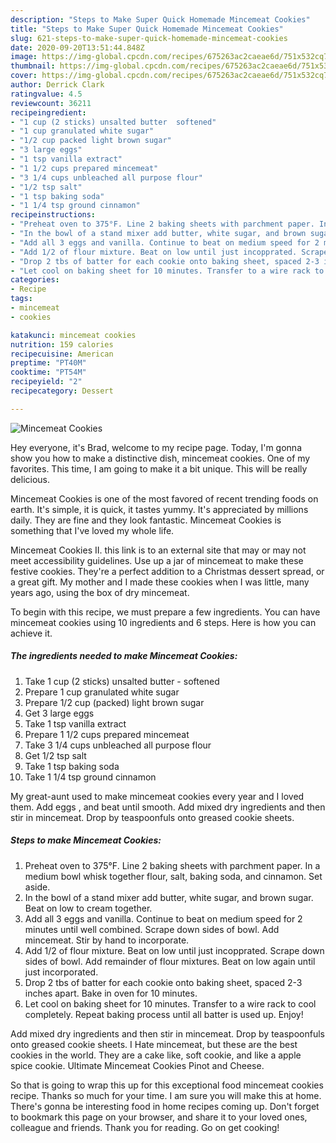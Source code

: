 ```yaml
---
description: "Steps to Make Super Quick Homemade Mincemeat Cookies"
title: "Steps to Make Super Quick Homemade Mincemeat Cookies"
slug: 621-steps-to-make-super-quick-homemade-mincemeat-cookies
date: 2020-09-20T13:51:44.848Z
image: https://img-global.cpcdn.com/recipes/675263ac2caeae6d/751x532cq70/mincemeat-cookies-recipe-main-photo.jpg
thumbnail: https://img-global.cpcdn.com/recipes/675263ac2caeae6d/751x532cq70/mincemeat-cookies-recipe-main-photo.jpg
cover: https://img-global.cpcdn.com/recipes/675263ac2caeae6d/751x532cq70/mincemeat-cookies-recipe-main-photo.jpg
author: Derrick Clark
ratingvalue: 4.5
reviewcount: 36211
recipeingredient:
- "1 cup (2 sticks) unsalted butter  softened"
- "1 cup granulated white sugar"
- "1/2 cup packed light brown sugar"
- "3 large eggs"
- "1 tsp vanilla extract"
- "1 1/2 cups prepared mincemeat"
- "3 1/4 cups unbleached all purpose flour"
- "1/2 tsp salt"
- "1 tsp baking soda"
- "1 1/4 tsp ground cinnamon"
recipeinstructions:
- "Preheat oven to 375°F. Line 2 baking sheets with parchment paper. In a medium bowl whisk together flour, salt, baking soda, and cinnamon. Set aside."
- "In the bowl of a stand mixer add butter, white sugar, and brown sugar. Beat on low to cream together."
- "Add all 3 eggs and vanilla. Continue to beat on medium speed for 2 minutes until well combined. Scrape down sides of bowl. Add mincemeat. Stir by hand to incorporate."
- "Add 1/2 of flour mixture. Beat on low until just incopprated. Scrape down sides of bowl. Add remainder of flour mixtures. Beat on low again until just incorporated."
- "Drop 2 tbs of batter for each cookie onto baking sheet, spaced 2-3 inches apart. Bake in oven for 10 minutes."
- "Let cool on baking sheet for 10 minutes. Transfer to a wire rack to cool completely. Repeat baking process until all batter is used up. Enjoy!"
categories:
- Recipe
tags:
- mincemeat
- cookies

katakunci: mincemeat cookies 
nutrition: 159 calories
recipecuisine: American
preptime: "PT40M"
cooktime: "PT54M"
recipeyield: "2"
recipecategory: Dessert

---
```



![Mincemeat Cookies](https://img-global.cpcdn.com/recipes/675263ac2caeae6d/751x532cq70/mincemeat-cookies-recipe-main-photo.jpg)

Hey everyone, it's Brad, welcome to my recipe page. Today, I'm gonna show you how to make a distinctive dish, mincemeat cookies. One of my favorites. This time, I am going to make it a bit unique. This will be really delicious.

Mincemeat Cookies is one of the most favored of recent trending foods on earth. It's simple, it is quick, it tastes yummy. It's appreciated by millions daily. They are fine and they look fantastic. Mincemeat Cookies is something that I've loved my whole life.

Mincemeat Cookies II. this link is to an external site that may or may not meet accessibility guidelines. Use up a jar of mincemeat to make these festive cookies. They&#39;re a perfect addition to a Christmas dessert spread, or a great gift. My mother and I made these cookies when I was little, many years ago, using the box of dry mincemeat.


To begin with this recipe, we must prepare a few ingredients. You can have mincemeat cookies using 10 ingredients and 6 steps. Here is how you can achieve it.

<!--inarticleads1-->

##### The ingredients needed to make Mincemeat Cookies:

1. Take 1 cup (2 sticks) unsalted butter - softened
1. Prepare 1 cup granulated white sugar
1. Prepare 1/2 cup (packed) light brown sugar
1. Get 3 large eggs
1. Take 1 tsp vanilla extract
1. Prepare 1 1/2 cups prepared mincemeat
1. Take 3 1/4 cups unbleached all purpose flour
1. Get 1/2 tsp salt
1. Take 1 tsp baking soda
1. Take 1 1/4 tsp ground cinnamon


My great-aunt used to make mincemeat cookies every year and I loved them. Add eggs , and beat until smooth. Add mixed dry ingredients and then stir in mincemeat. Drop by teaspoonfuls onto greased cookie sheets. 

<!--inarticleads2-->

##### Steps to make Mincemeat Cookies:

1. Preheat oven to 375°F. Line 2 baking sheets with parchment paper. In a medium bowl whisk together flour, salt, baking soda, and cinnamon. Set aside.
1. In the bowl of a stand mixer add butter, white sugar, and brown sugar. Beat on low to cream together.
1. Add all 3 eggs and vanilla. Continue to beat on medium speed for 2 minutes until well combined. Scrape down sides of bowl. Add mincemeat. Stir by hand to incorporate.
1. Add 1/2 of flour mixture. Beat on low until just incopprated. Scrape down sides of bowl. Add remainder of flour mixtures. Beat on low again until just incorporated.
1. Drop 2 tbs of batter for each cookie onto baking sheet, spaced 2-3 inches apart. Bake in oven for 10 minutes.
1. Let cool on baking sheet for 10 minutes. Transfer to a wire rack to cool completely. Repeat baking process until all batter is used up. Enjoy!


Add mixed dry ingredients and then stir in mincemeat. Drop by teaspoonfuls onto greased cookie sheets. I Hate mincemeat, but these are the best cookies in the world. They are a cake like, soft cookie, and like a apple spice cookie. Ultimate Mincemeat Cookies Pinot and Cheese. 

So that is going to wrap this up for this exceptional food mincemeat cookies recipe. Thanks so much for your time. I am sure you will make this at home. There's gonna be interesting food in home recipes coming up. Don't forget to bookmark this page on your browser, and share it to your loved ones, colleague and friends. Thank you for reading. Go on get cooking!
